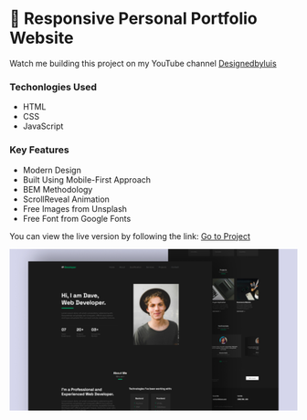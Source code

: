 # 💼 Responsive Personal Portfolio Website

Watch me building this project on my YouTube channel [Designedbyluis](https://youtu.be/9IfAYsRRWjE)

### Techonlogies Used

- HTML
- CSS
- JavaScript

### Key Features

- Modern Design
- Built Using Mobile-First Approach
- BEM Methodology
- ScrollReveal Animation
- Free Images from Unsplash
- Free Font from Google Fonts 
  
You can view the live version by following the link: [Go to Project](https://luissitoe.github.io/responsive-personal-portfolio-website-dave/)


![preview img](/preview.png)
